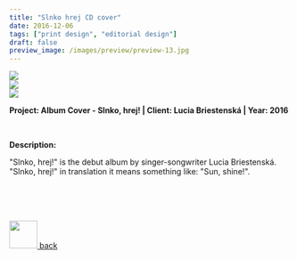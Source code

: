 ```yaml
---
title: "Slnko hrej CD cover"
date: 2016-12-06
tags: ["print design", "editorial design"]
draft: false
preview_image: /images/preview/preview-13.jpg
---
```




<div class="col-adapt-single col">


<img class="my-2" src = "/images/cd-cover-design-lb-slnko-hrej/content-cd-cover-design-lb-slnko-hrej-1.jpg">


<div class="row-adapt-double row" style="margin: 0 !important;">
<div class="col mr-2" style="padding: 0 !important;">
<img class="my-2" src = "/images/cd-cover-design-lb-slnko-hrej/content-cd-cover-design-lb-slnko-hrej-2.jpg">
</div>
<div class="col ml-2" style="padding: 0 !important;">
<img class="my-2" src = "/images/cd-cover-design-lb-slnko-hrej/content-cd-cover-design-lb-slnko-hrej-3.jpg">
</div>
</div>


</div>


<div class="col-adapt-single col" style="margin-bottom: 5rem !important;">

	
**Project: Album Cover - Slnko, hrej! | Client: Lucia Briestenská | Year: 2016**

<br>

**Description:**
<br>

"Slnko, hrej!" is the debut album by singer-songwriter Lucia Briestenská. "Slnko, hrej!" in translation it means something like: "Sun, shine!".

</div>




<div class="pages d-flex justify-content-center">

<a class="icon pages-icon" href="/" rel="prev">
<div class="pages-button justify-content-center">
<img src="/svg/arrow-icon-left.svg" width="50px" height="50px">
<span class="pages-icon-text">back</span>
</div>
</a>

</div>